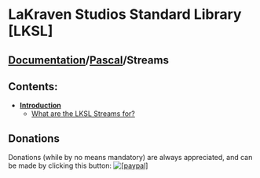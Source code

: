 <!--- This document is written in a "Markdown" language, and is best viewed on https://github.com/LaKraven/LKSL. -->
# LaKraven Studios Standard Library [LKSL]
## [Documentation](../../0_Contents.md)/[Pascal](../0_Contents.md)/Streams

## Contents:
* [**Introduction**](./1_Introduction.md)
  * [What are the LKSL Streams for?](./1_Introduction.md#what-are-the-lksl-streams-for)


## Donations
Donations (while by no means mandatory) are always appreciated, and can be made by clicking this button: <a href="https://www.paypal.com/cgi-bin/webscr?cmd=_s-xclick&hosted_button_id=84FXYZX27EUJL"><img src="https://www.paypalobjects.com/en_US/GB/i/btn/btn_donateCC_LG.gif" alt="[paypal]" /></a>
<!--- If you're reading in a plain-text editor, please copy and paste the Hyperlink into your Browser -->